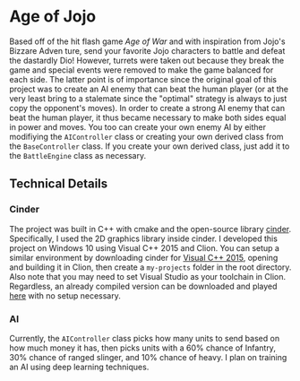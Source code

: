 # Age of Jojo

Based off of the hit flash game *Age of War* and with inspiration from Jojo's Bizzare Adven ture, send your favorite Jojo characters to battle and defeat the dastardly Dio! However, turrets were taken out because they break the game and special events were removed to make the game balanced for each side. The latter point is of importance since the original goal of this project was to create an AI enemy that can beat the human player (or at the very least bring to a stalemate since the "optimal" strategy is always to just copy the opponent's moves). In order to create a strong AI enemy that can beat the human player, it thus became necessary to make both sides equal in power and moves. You too can create your own enemy AI by either modifiying the `AIController` class or creating your own derived class from the `BaseController` class. If you create your own derived class, just add it to the `BattleEngine` class as necessary.

## Technical Details

### Cinder

The project was built in C++ with cmake and the open-source library [cinder](https://libcinder.org/). Specifically, I used the 2D graphics library inside cinder. I developed this project on Windows 10 using Visual C++ 2015 and Clion. You can setup a similar environment by downloading cinder for [Visual C++ 2015](https://libcinder.org/download), opening and building it in Clion, then create a `my-projects` folder in the root directory. Also note that you may need to set Visual Studio as your toolchain in Clion. Regardless, an already compiled version can be downloaded and played [here](https://drive.google.com/file/d/1LJViOPdfyQiCzAeNTDSMNe6w1YYcDtcU/view?usp=sharing) with no setup necessary.

### AI

Currently, the `AIController` class picks how many units to send based on how much money it has, then picks units with a 60% chance of Infantry, 30% chance of ranged slinger, and 10% chance of heavy. I plan on training an AI using deep learning techniques.
